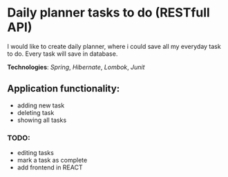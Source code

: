 # Daily planner tasks to do (RESTfull API)

I would like to create daily planner, where i could save all my everyday task to do.
Every task will save in database. 

**Technologies**: *Spring*, *Hibernate*, *Lombok*, *Junit*

## Application functionality:
- adding new task
- deleting task
- showing all tasks


### TODO:

- editing tasks
- mark a task as complete
- add frontend in REACT